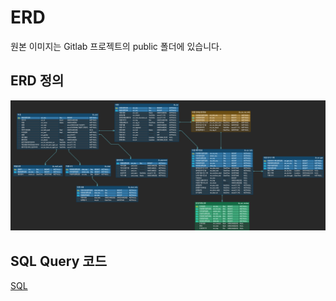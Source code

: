 # ERD
원본 이미지는 Gitlab 프로젝트의 public 폴더에 있습니다.

## ERD 정의

![ERD](../public/ERD.png)

## SQL Query 코드

[SQL](../sql/db_init.sql)